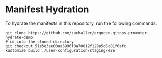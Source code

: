 # Manifest Hydration

To hydrate the manifests in this repository, run the following commands:

```shell
git clone https://github.com/zachaller/argocon-gitops-promoter-hydrate-demo
# cd into the cloned directory
git checkout 51e5e3ee03aa3996f8a70812f129a5c6c81f6afc
kustomize build ./user-configuration/staging/e2e
```
